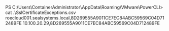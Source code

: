 PS C:\Users\ContainerAdministrator\AppData\Roaming\VMware\PowerCLI> cat .\SslCertificateExceptions.csv
roecloud001.sealsystems.local,8D269555A9011CE7EC84ABC59569C04D712489FE
10.100.20.29,8D269555A9011CE7EC84ABC59569C04D712489FE
